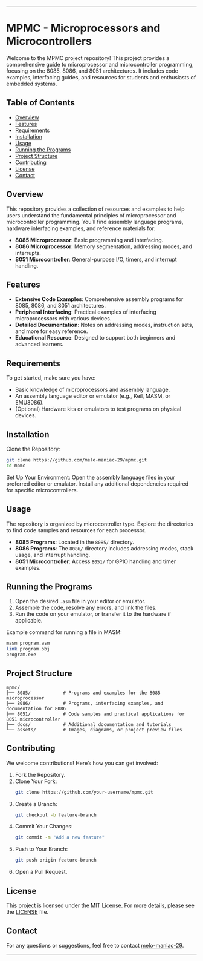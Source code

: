 

---

# MPMC - Microprocessors and Microcontrollers

Welcome to the MPMC project repository! This project provides a comprehensive guide to microprocessor and microcontroller programming, focusing on the 8085, 8086, and 8051 architectures. It includes code examples, interfacing guides, and resources for students and enthusiasts of embedded systems.

## Table of Contents
- [Overview](#overview)
- [Features](#features)
- [Requirements](#requirements)
- [Installation](#installation)
- [Usage](#usage)
- [Running the Programs](#running-the-programs)
- [Project Structure](#project-structure)
- [Contributing](#contributing)
- [License](#license)
- [Contact](#contact)

## Overview
This repository provides a collection of resources and examples to help users understand the fundamental principles of microprocessor and microcontroller programming. You’ll find assembly language programs, hardware interfacing examples, and reference materials for:
- **8085 Microprocessor**: Basic programming and interfacing.
- **8086 Microprocessor**: Memory segmentation, addressing modes, and interrupts.
- **8051 Microcontroller**: General-purpose I/O, timers, and interrupt handling.

## Features
- **Extensive Code Examples**: Comprehensive assembly programs for 8085, 8086, and 8051 architectures.
- **Peripheral Interfacing**: Practical examples of interfacing microprocessors with various devices.
- **Detailed Documentation**: Notes on addressing modes, instruction sets, and more for easy reference.
- **Educational Resource**: Designed to support both beginners and advanced learners.

## Requirements
To get started, make sure you have:
- Basic knowledge of microprocessors and assembly language.
- An assembly language editor or emulator (e.g., Keil, MASM, or EMU8086).
- (Optional) Hardware kits or emulators to test programs on physical devices.

## Installation
Clone the Repository:
```bash
git clone https://github.com/melo-maniac-29/mpmc.git
cd mpmc
```
Set Up Your Environment:
Open the assembly language files in your preferred editor or emulator. Install any additional dependencies required for specific microcontrollers.

## Usage
The repository is organized by microcontroller type. Explore the directories to find code samples and resources for each processor.
- **8085 Programs**: Located in the `8085/` directory.
- **8086 Programs**: The `8086/` directory includes addressing modes, stack usage, and interrupt handling.
- **8051 Microcontroller**: Access `8051/` for GPIO handling and timer examples.

## Running the Programs
1. Open the desired `.asm` file in your editor or emulator.
2. Assemble the code, resolve any errors, and link the files.
3. Run the code on your emulator, or transfer it to the hardware if applicable.

Example command for running a file in MASM:
```bash
masm program.asm
link program.obj
program.exe
```

## Project Structure
```plaintext
mpmc/
├── 8085/            # Programs and examples for the 8085 microprocessor
├── 8086/            # Programs, interfacing examples, and documentation for 8086
├── 8051/            # Code samples and practical applications for 8051 microcontroller
├── docs/            # Additional documentation and tutorials
└── assets/          # Images, diagrams, or project preview files
```

## Contributing
We welcome contributions! Here’s how you can get involved:
1. Fork the Repository.
2. Clone Your Fork:
    ```bash
    git clone https://github.com/your-username/mpmc.git
    ```
3. Create a Branch:
    ```bash
    git checkout -b feature-branch
    ```
4. Commit Your Changes:
    ```bash
    git commit -m "Add a new feature"
    ```
5. Push to Your Branch:
    ```bash
    git push origin feature-branch
    ```
6. Open a Pull Request.

## License
This project is licensed under the MIT License. For more details, please see the [LICENSE](LICENSE) file.

## Contact
For any questions or suggestions, feel free to contact [melo-maniac-29](https://github.com/melo-maniac-29).

---



